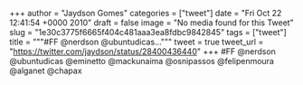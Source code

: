 
+++
author = "Jaydson Gomes"
categories = ["tweet"]
date = "Fri Oct 22 12:41:54 +0000 2010"
draft = false
image = "No media found for this Tweet"
slug = "1e30c3775f6665f404c481aaa3ea8fdbc9842845"
tags = ["tweet"]
title = """#FF @nerdson @ubuntudicas..."""
tweet = true
tweet_url = "https://twitter.com/jaydson/status/28400436440"
+++
#FF @nerdson @ubuntudicas @eminetto @mackunaima @osnipassos @felipenmoura @alganet @chapax
